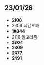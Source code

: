 ## 23/01/26

- **2108**
- 2606 시간초과
- **10844**
- 2116 알고리즘
- **2304**
- **2309**
- **2477**
- **2491**